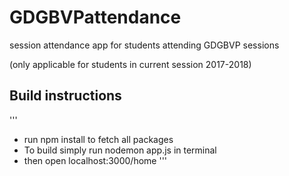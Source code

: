 # GDGBVPattendance

session attendance app for students attending GDGBVP sessions 

(only applicable for students in current session 2017-2018)

## Build instructions

'''
* run npm install to fetch all packages
* To build simply run nodemon app.js in terminal
* then open localhost:3000/home
'''